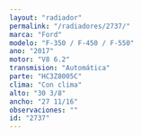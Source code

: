 ```yaml
---
layout: "radiador"
permalink: "/radiadores/2737/"
marca: "Ford"
modelo: "F-350 / F-450 / F-550"
ano: "2017"
motor: "V8 6.2"
transmision: "Automática"
parte: "HC3Z8005C"
clima: "Con clima"
alto: "30 3/8"
ancho: "27 11/16"
observaciones: ""
id: "2737"
---
```



